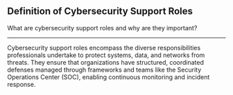 ## Definition of Cybersecurity Support Roles

What are cybersecurity support roles and why are they important?

---

Cybersecurity support roles encompass the diverse responsibilities professionals undertake to protect systems, data, and networks from threats.
They ensure that organizations have structured, coordinated defenses managed through frameworks and teams like the Security Operations Center (SOC), enabling continuous monitoring and incident response.

